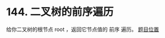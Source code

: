 # 144. 二叉树的前序遍历
给你二叉树的根节点 root ，返回它节点值的 前序 遍历。
[题目位置](https://leetcode-cn.com/problems/binary-tree-preorder-traversal/)